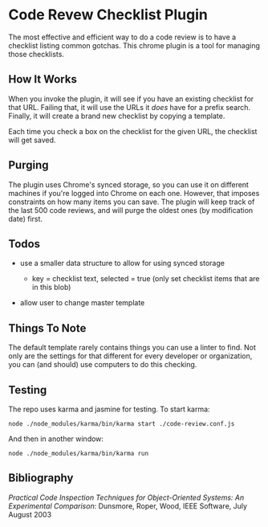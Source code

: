 Code Revew Checklist Plugin
===========================

The most effective and efficient way to do a code review is to have a checklist listing common gotchas.
This chrome plugin is a tool for managing those checklists.

How It Works
------------
When you invoke the plugin, it will see if you have an existing checklist for that URL.
Failing that, it will use the URLs it _does_ have for a prefix search.
Finally, it will create a brand new checklist by copying a template.

Each time you check a box on the checklist for the given URL, the checklist will
get saved.

Purging
-------
The plugin uses Chrome's synced storage, so you can use it on different machines if you're logged
into Chrome on each one. However, that imposes constraints on how many items you can save.
The plugin will keep track of the last 500 code reviews, and will purge the
oldest ones (by modification date) first.

Todos
-----

  * use a smaller data structure to allow for using synced storage

    * key = checklist text, selected = true (only set checklist items that are in this blob)

  * allow user to change master template

Things To Note
--------------
The default template rarely contains things you can use a linter to find. Not only
are the settings for that different for every developer or organization, you can (and should)
use computers to do this checking.

Testing
-------
The repo uses karma and jasmine for testing. To start karma:

    node ./node_modules/karma/bin/karma start ./code-review.conf.js

And then in another window:

    node ./node_modules/karma/bin/karma run

Bibliography
------------
_Practical Code Inspection Techniques for Object-Oriented Systems: An Experimental Comparison_: Dunsmore, Roper, Wood, IEEE Software, July August 2003
